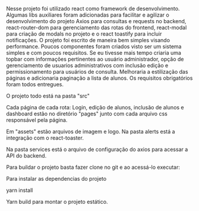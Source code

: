 Nesse projeto foi utilizado react como framework de desenvolvimento.
Algumas libs auxiliares foram adicionadas para facilitar e agilizar o desenvolvimento do projeto
Axios para consultas e requests no backend, react-router-dom para gerenciamento das rotas do frontend,
react-modal para criação de modals no projeto e o react toastify para incluir notificações.
O projeto foi escrito de maneira bem simples visando performance. Poucos componentes foram criados visto ser um sistema 
simples e com poucos requisitos. 
Se eu tivesse mais tempo criaria uma topbar com informações pertinentes ao usuário administrador, opção de gerenciamento de usuarios administrativos
com inclusão edição e permissionamento para usuários de consulta.
Melhoraria a estilização das páginas e adicionaria paginação a lista de alunos.
Os requisitos obrigatórios foram todos entregues.

O projeto todo está na pasta "src"

Cada página de cada rota: Login, edição de alunos, inclusão de alunos e dashboard estão no diretório "pages" junto com cada arquivo css responsável pela página.

Em "assets" estão arquivos de imagem e logo. Na pasta alerts está a integração com o react-toaster.

Na pasta services está o arquivo de configuração do axios para acessar a API do backend.

Para buildar o projeto basta fazer clone no git e ao acessá-lo executar:

Para instalar as dependencias do projeto

yarn install

Yarn build para montar o projeto estático.